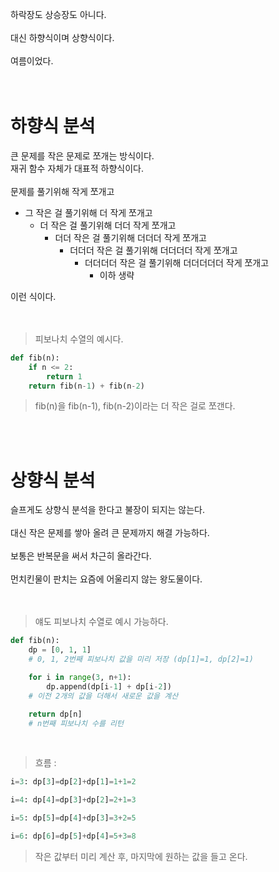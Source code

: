 하락장도 상승장도 아니다.<br><br>
대신 하향식이며 상향식이다.<br><br>
여름이었다.<br><br><br>
# 하향식 분석
큰 문제를 작은 문제로 쪼개는 방식이다.<br>
재귀 함수 자체가 대표적 하향식이다.<br><br>
문제를 풀기위해 작게 쪼개고<br>
- 그 작은 걸 풀기위해 더 작게 쪼개고<br>
   - 더 작은 걸 풀기위해 더더 작게 쪼개고<br>
      - 더더 작은 걸 풀기위해 더더더 작게 쪼개고<br>
         - 더더더 작은 걸 풀기위해 더더더더 작게 쪼개고<br>
            - 더더더더 작은 걸 풀기위해 더더더더더 작게 쪼개고<br>
               - 이하 생략

이런 식이다.<br><br><br>
> 피보나치 수열의 예시다.
```py
def fib(n):
    if n <= 2:
        return 1
    return fib(n-1) + fib(n-2)
```
> fib(n)을 fib(n-1), fib(n-2)이라는 더 작은 걸로 쪼갠다.

<br><br>

# 상향식 분석
슬프게도 상향식 분석을 한다고 불장이 되지는 않는다.<br><br>
대신 작은 문제를 쌓아 올려 큰 문제까지 해결 가능하다.<br><br>
보통은 반복문을 써서 차근히 올라간다.<br><br>
먼치킨물이 판치는 요즘에 어울리지 않는 왕도물이다.<br><br>
<br>

> 얘도 피보나치 수열로 예시 가능하다.
```py
def fib(n):
    dp = [0, 1, 1]
    # 0, 1, 2번째 피보나치 값을 미리 저장 (dp[1]=1, dp[2]=1)

    for i in range(3, n+1):
        dp.append(dp[i-1] + dp[i-2])
    # 이전 2개의 값을 더해서 새로운 값을 계산

    return dp[n]
    # n번째 피보나치 수를 리턴
```
<br>

> 흐름 : 
```py
i=3: dp[3]=dp[2]+dp[1]=1+1=2

i=4: dp[4]=dp[3]+dp[2]=2+1=3

i=5: dp[5]=dp[4]+dp[3]=3+2=5

i=6: dp[6]=dp[5]+dp[4]=5+3=8
```
> 작은 값부터 미리 계산 후, 마지막에 원하는 값을 들고 온다.

<br>
<br>
<br>
<script src="https://utteranc.es/client.js"
        repo="anjun206/anjun206.github.io"
        issue-term="pathname"
        label="💬 utterances"
        theme="github-light"
        crossorigin="anonymous"
        async>
</script>
